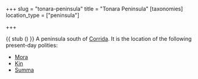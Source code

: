 +++
slug = "tonara-peninsula"
title = "Tonara Peninsula"
[taxonomies]
location_type = ["peninsula"]

+++

{{ stub () }} 
A peninsula south of [Corrida](@/locations/corrida.md). It is the location of the
following present-day polities:

 - [Mora](@/locations/mora.md)
 - [Kin](@/locations/kin.md)
 - [Summa](@/locations/summa.md)